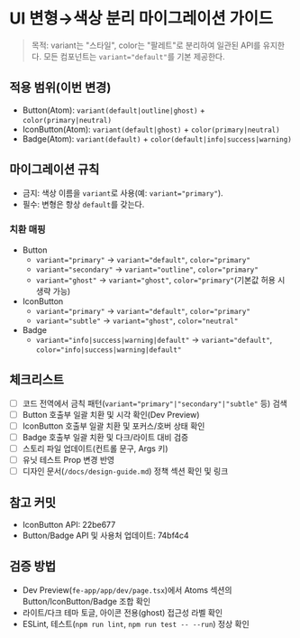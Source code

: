 # UI 변형→색상 분리 마이그레이션 가이드

> 목적: variant는 "스타일", color는 "팔레트"로 분리하여 일관된 API를 유지한다. 모든 컴포넌트는 `variant="default"`를 기본 제공한다.

## 적용 범위(이번 변경)
- Button(Atom): `variant(default|outline|ghost)` + `color(primary|neutral)`
- IconButton(Atom): `variant(default|ghost)` + `color(primary|neutral)`
- Badge(Atom): `variant(default)` + `color(default|info|success|warning)`

## 마이그레이션 규칙
- 금지: 색상 이름을 `variant`로 사용(예: `variant="primary"`).
- 필수: 변형은 항상 `default`를 갖는다.

### 치환 매핑
- Button
  - `variant="primary"` -> `variant="default"`, `color="primary"`
  - `variant="secondary"` -> `variant="outline"`, `color="primary"`
  - `variant="ghost"` -> `variant="ghost"`, `color="primary"`(기본값 허용 시 생략 가능)
- IconButton
  - `variant="primary"` -> `variant="default"`, `color="primary"`
  - `variant="subtle"` -> `variant="ghost"`, `color="neutral"`
- Badge
  - `variant="info|success|warning|default"` -> `variant="default"`, `color="info|success|warning|default"`

## 체크리스트
- [ ] 코드 전역에서 금칙 패턴(`variant="primary"|"secondary"|"subtle"` 등) 검색
- [ ] Button 호출부 일괄 치환 및 시각 확인(Dev Preview)
- [ ] IconButton 호출부 일괄 치환 및 포커스/호버 상태 확인
- [ ] Badge 호출부 일괄 치환 및 다크/라이트 대비 검증
- [ ] 스토리 파일 업데이트(컨트롤 문구, Args 키)
- [ ] 유닛 테스트 Prop 변경 반영
- [ ] 디자인 문서(`/docs/design-guide.md`) 정책 섹션 확인 및 링크

## 참고 커밋
- IconButton API: 22be677
- Button/Badge API 및 사용처 업데이트: 74bf4c4

## 검증 방법
- Dev Preview(`fe-app/app/dev/page.tsx`)에서 Atoms 섹션의 Button/IconButton/Badge 조합 확인
- 라이트/다크 테마 토글, 아이콘 전용(ghost) 접근성 라벨 확인
- ESLint, 테스트(`npm run lint`, `npm run test -- --run`) 정상 확인

